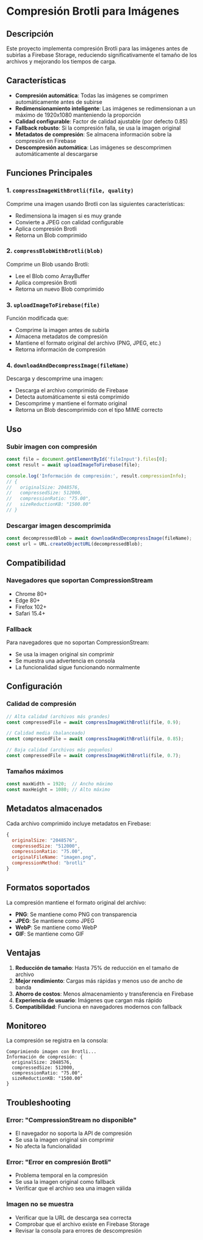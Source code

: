 # Compresión Brotli para Imágenes

## Descripción

Este proyecto implementa compresión Brotli para las imágenes antes de subirlas a Firebase Storage, reduciendo significativamente el tamaño de los archivos y mejorando los tiempos de carga.

## Características

- **Compresión automática**: Todas las imágenes se comprimen automáticamente antes de subirse
- **Redimensionamiento inteligente**: Las imágenes se redimensionan a un máximo de 1920x1080 manteniendo la proporción
- **Calidad configurable**: Factor de calidad ajustable (por defecto 0.85)
- **Fallback robusto**: Si la compresión falla, se usa la imagen original
- **Metadatos de compresión**: Se almacena información sobre la compresión en Firebase
- **Descompresión automática**: Las imágenes se descomprimen automáticamente al descargarse

## Funciones Principales

### 1. `compressImageWithBrotli(file, quality)`
Comprime una imagen usando Brotli con las siguientes características:
- Redimensiona la imagen si es muy grande
- Convierte a JPEG con calidad configurable
- Aplica compresión Brotli
- Retorna un Blob comprimido

### 2. `compressBlobWithBrotli(blob)`
Comprime un Blob usando Brotli:
- Lee el Blob como ArrayBuffer
- Aplica compresión Brotli
- Retorna un nuevo Blob comprimido

### 3. `uploadImageToFirebase(file)`
Función modificada que:
- Comprime la imagen antes de subirla
- Almacena metadatos de compresión
- Mantiene el formato original del archivo (PNG, JPEG, etc.)
- Retorna información de compresión

### 4. `downloadAndDecompressImage(fileName)`
Descarga y descomprime una imagen:
- Descarga el archivo comprimido de Firebase
- Detecta automáticamente si está comprimido
- Descomprime y mantiene el formato original
- Retorna un Blob descomprimido con el tipo MIME correcto

## Uso

### Subir imagen con compresión
```javascript
const file = document.getElementById('fileInput').files[0];
const result = await uploadImageToFirebase(file);

console.log('Información de compresión:', result.compressionInfo);
// {
//   originalSize: 2048576,
//   compressedSize: 512000,
//   compressionRatio: "75.00",
//   sizeReductionKB: "1500.00"
// }
```

### Descargar imagen descomprimida
```javascript
const decompressedBlob = await downloadAndDecompressImage(fileName);
const url = URL.createObjectURL(decompressedBlob);
```

## Compatibilidad

### Navegadores que soportan CompressionStream
- Chrome 80+
- Edge 80+
- Firefox 102+
- Safari 15.4+

### Fallback
Para navegadores que no soportan CompressionStream:
- Se usa la imagen original sin comprimir
- Se muestra una advertencia en consola
- La funcionalidad sigue funcionando normalmente

## Configuración

### Calidad de compresión
```javascript
// Alta calidad (archivos más grandes)
const compressedFile = await compressImageWithBrotli(file, 0.9);

// Calidad media (balanceado)
const compressedFile = await compressImageWithBrotli(file, 0.85);

// Baja calidad (archivos más pequeños)
const compressedFile = await compressImageWithBrotli(file, 0.7);
```

### Tamaños máximos
```javascript
const maxWidth = 1920;  // Ancho máximo
const maxHeight = 1080; // Alto máximo
```

## Metadatos almacenados

Cada archivo comprimido incluye metadatos en Firebase:
```javascript
{
  originalSize: "2048576",
  compressedSize: "512000", 
  compressionRatio: "75.00",
  originalFileName: "imagen.png",
  compressionMethod: "brotli"
}
```

## Formatos soportados

La compresión mantiene el formato original del archivo:
- **PNG**: Se mantiene como PNG con transparencia
- **JPEG**: Se mantiene como JPEG
- **WebP**: Se mantiene como WebP
- **GIF**: Se mantiene como GIF

## Ventajas

1. **Reducción de tamaño**: Hasta 75% de reducción en el tamaño de archivo
2. **Mejor rendimiento**: Cargas más rápidas y menos uso de ancho de banda
3. **Ahorro de costos**: Menos almacenamiento y transferencia en Firebase
4. **Experiencia de usuario**: Imágenes que cargan más rápido
5. **Compatibilidad**: Funciona en navegadores modernos con fallback

## Monitoreo

La compresión se registra en la consola:
```
Comprimiendo imagen con Brotli...
Información de compresión: {
  originalSize: 2048576,
  compressedSize: 512000,
  compressionRatio: "75.00",
  sizeReductionKB: "1500.00"
}
```

## Troubleshooting

### Error: "CompressionStream no disponible"
- El navegador no soporta la API de compresión
- Se usa la imagen original sin comprimir
- No afecta la funcionalidad

### Error: "Error en compresión Brotli"
- Problema temporal en la compresión
- Se usa la imagen original como fallback
- Verificar que el archivo sea una imagen válida

### Imagen no se muestra
- Verificar que la URL de descarga sea correcta
- Comprobar que el archivo existe en Firebase Storage
- Revisar la consola para errores de descompresión 